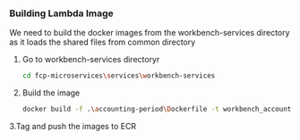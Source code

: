 ### Building Lambda Image

We need to build the docker images from the workbench-services directory as it loads the shared files from common directory

1. Go to workbench-services directoryr
   ```sh
   cd fcp-microservices\services\workbench-services
   ```
2. Build the image
   ```sh
   docker build -f .\accounting-period\Dockerfile -t workbench_accounting_period .
   ```
3.Tag and push the images to ECR